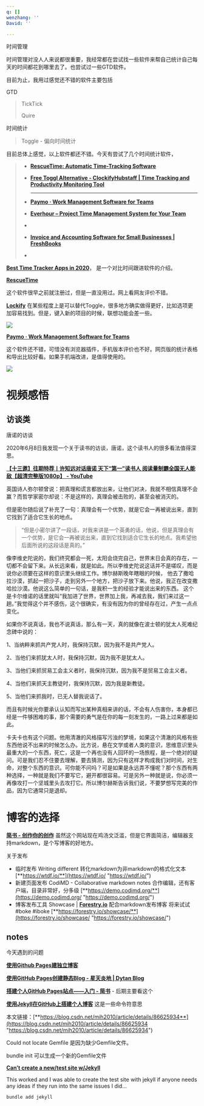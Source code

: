 ```yaml
---
q: []
wenzhang: ''
David: ''

---
```

  
时间管理

时间管理对没人人来说都很重要，我经常都在尝试找一些软件来帮自己统计自己每天的时间都花到哪里去了。也尝试过一些GTD软件。

目前为止，我用过感觉还不错的软件主要包括

GTD

> TickTick
>
> Quire

时间统计

> Toggle - 偏向时间统计

目前总体上感觉，以上软件都还不错。今天有尝试了几个时间统计软件，

> * [**RescueTime: Automatic Time-Tracking Software**](https://www.rescuetime.com/)
> * [**Free Toggl Alternative - Clockify**](https://clockify.me/free-toggl-alternative)[**Hubstaff | Time Tracking and Productivity Monitoring Tool**](https://hubstaff.com/)
>
>   ***
> * [**Paymo · Work Management Software for Teams**](https://www.paymoapp.com/)
> * [**Everhour – Project Time Management System for Your Team**](https://everhour.com/)
> * 
> * [**Invoice and Accounting Software for Small Businesses | FreshBooks**](https://www.freshbooks.com/)
> * 

[**Best Time Tracker Apps in 2020**](https://clockify.me/best-time-tracking-apps)， 是一个对比时间跟进软件的介绍。

[**RescueTime**](https://www.rescuetime.com/)

这个软件很早之前就注册过，但是一直没用过。网上看网友评价不错。

[**Lockify**](https://hubstaff.com/) 在某些程度上是可以替代Toggle，很多地方确实做得更好，比如选项更加容易找到。但是，键入新的项目的时候，联想功能会差一些。

![](https://i.imgur.com/mkdWjB3.png)

[**Paymo · Work Management Software for Teams**](https://www.paymoapp.com/)

这个软件还不错，可惜没有浏览器插件，手机版本评价也不好。网页版的统计表格和导出比较好看。如果手机端改进，是值得使用的。

![](https://i.imgur.com/gPCQ60p.png)

# 视频感悟

## 访谈类

唐诺的访谈

2020年6月8日我发现一个关于读书的访谈，唐诺，这个读书人的很多看法值得深思。

[**【十三邀】往期特荐丨许知远对话唐诺 天下“第一”读书人 阅读量制霸全国无人能敌【超清完整版1080p】 - YouTube**](https://www.youtube.com/watch?v=3jJtcw4TuLg&list=LLZw5WDbRhcIdxzW8eVYMI4Q&index=2&t=0s)

英国诗人弥尔顿曾说：把真理和谎言都放出来，让他们对决，我就不相信真理不会赢？而哲学家密尔却说：不是这样的，真理会被击败的，甚至会被消灭的。

但是密尔随后说了补充了一句：真理会有一个优势，就是它会一再被说出来，直到它找到了适合它生长的地点。

> “但是小密尔讲了一段话，对我来讲是一个英勇的话，他说，但是真理会有一个优势，是它会一再被说出来，直到它找到适合它生长的地点。我希望他后面所说的这段话是真的。”

像李维史陀说的，我们终究都会一死，太阳会烧完自己，世界末日会真的存在，一切都不会留下来。从长远来看，就是如此。所以李维史陀说这话并不是嗟叹，而是说你必须要在这样的意识里头继续工作。博尔赫斯晚年瞎眼的时候， 他去了撒哈拉沙漠，抓起一把沙子，走到另外一个地方，把沙子放下来。他说，我正在改变撒哈拉沙漠。他说这么简单的一句话，是我积一生的经验才能说出来的东西。 这个是卡尔维诺的话里就叫“我加进了世界，世界加上我，再减去我，我们来过这一趟。”我觉得这个并不感伤，这个很确实，有没有因为你的曾经存在过，产生一点点变化。

如果你不说真话，我也不说真话，那么有一天，真的就像在波士顿的犹太人死难纪念碑中说的：

1、当纳粹来抓共产党人时，我保持沉默，因为我不是共产党人。

2、当他们来抓犹太人时，我保持沉默，因为我不是犹太人。

3、当他们来抓贸易工会主义者时，我保持沉默，因为我不是贸易工会主义者。

4、当他们来抓天主教徒时，我保持沉默，因为我是新教徒。

5、当他们来抓我时，已无人替我说话了。

而且有时候光你要承认认知而写出某种真相来讲的话，不会有人伤害你，本身都已经是一件够困难的事，那个需要的勇气是在你的每一刻发生的，一路上过来都是如此。

卡夫卡也有这个问题。他用清澈的风格描写污浊的梦境，如果这个清澈的风格有些东西他说不出来的时候怎么办。比方说，悬在文学或者人类的意识，思维意识里头最重大的一个东西，死亡，这是一个再也没有人回环的一场旅程，是一个绝对的疑问。可是我们忍不住要去理解，要去猜测，因为只有这样才构成我们对时间，对生命，对整个东西的意识。可你能不问吗？可是如果是永远弄不懂呢？那个东西有两种选择，一种就是我们不要写它，避开都很容易。可是另外一种就是说，你必须一再像攻打一个坚城里头去攻打它。所以博尔赫斯告诉我们说，不要梦想写完美的作品，因为它通常只是退却。

# 博客的选择

[**简书 - 创作你的创作**](https://link.zhihu.com/?target=http%3A//www.jianshu.com/) 虽然这个网站现在鸡汤文泛滥，但是它界面简洁，编辑器支持markdown，是个写博客的好地方。

关于发布

* 临时发布 Writing different 转化markdown为非markdown的格式化文本 [**https://wtdf.io/**](https://wtdf.io/ "https://wtdf.io/")
* 新建页面发布 CodiMD - Collaborative markdown notes 合作编辑，还有客户端，目录非常好，分多级 [**https://demo.codimd.org/**](https://demo.codimd.org/ "https://demo.codimd.org/")
* 博客发布工具 Showcase | [**Forestry.io**](http://forestry.io/) 配合markdown发布博客 将来试试 #boke #iboke [**https://forestry.io/showcase/**](https://forestry.io/showcase/ "https://forestry.io/showcase/")

## notes

今天遇到的问题

[**使用Github Pages建独立博客**](https://dantangfan.github.io/2012/11/09/learn-gitPage.html)

[**使用GitHub Pages创建静态Blog - 星天炎地 | Dytan Blog**](https://dytan.github.io/2016/04/21/Start-GitHub-Pages/)

[**搭建个人GitHub Pages站点——入门 - 简书**](https://www.jianshu.com/p/852d2948782a) - 后期主要看这个

[**使用Jekyll在GitHub上搭建个人博客**](https://lyk6756.github.io/jekyll/2017/02/26/build_blog.html) 这是一些命令符意思

本文链接：[**https://blog.csdn.net/mih2010/article/details/86625934**](https://blog.csdn.net/mih2010/article/details/86625934 "https://blog.csdn.net/mih2010/article/details/86625934")

Could not locate Gemfile 是因为缺少Gemfile文件。

bundle init 可以生成一个新的Gemfile文件

[**Can’t create a new/test site w/Jekyll**](https://talk.jekyllrb.com/t/cant-create-a-new-test-site-w-jekyll/1989)

This worked and I was able to create the test site with jekyll if anyone needs any ideas if they run into the same issues I did…

    bundle add jekyll
